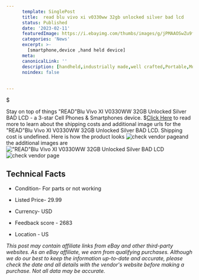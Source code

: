 ```yaml
---
      template: SinglePost
      title:  read blu vivo xi v0330ww 32gb unlocked silver bad lcd
      status: Published
      date: '2023-02-11'
      featuredImage: https://i.ebayimg.com/thumbs/images/g/jPMAAOSwZu9fTCWb/s-l225.jpg
      categories: 'News'
      excerpt: >-
        [smartphone,device ,hand held device]
      meta:
      canonicalLink: ''
      description: [handheld,industrially made,well crafted,Portable,Mobile,Compact,Convenient,Lightweight,Maneuverable,Man-portable,Miniature,Carriable,Hand-held,Light,Holdable,Transportable,Mobile device,Pocket-sized,On-the-go,Wireless,Cordless,Compact size,Convenient size, smartphone,device ,hand held device]
      noindex: false
      
        
---
```

$

Stay on top of things "READ"Blu Vivo XI V0330WW 32GB Unlocked Silver BAD LCD - a 3-star Cell Phones & Smartphones device.
$[Click Here](https://www.ebay.com/itm/124318658995?hash=item1cf1f831b3%3Ag%3AjPMAAOSwZu9fTCWb&mkevt=1&mkcid=1&mkrid=711-53200-19255-0&campid=%253CePNCampaignId%253E&customid=%253CreferenceId%253E&toolid=10049) to read more to learn about the shipping costs and additional image urls for the "READ"Blu Vivo XI V0330WW 32GB Unlocked Silver BAD LCD. Shipping cost is undefined. Here is how the product looks ![check vendor page](https://i.ebayimg.com/thumbs/images/g/jPMAAOSwZu9fTCWb/s-l225.jpg)and the additional images are!["READ"Blu Vivo XI V0330WW 32GB Unlocked Silver BAD LCD](https://i.ebayimg.com/images/g/jPMAAOSwZu9fTCWb/s-l1600.jpg)![check vendor page](https://origin-galleryplus.ebayimg.com/ws/web/124318658995_2_0_1/225x225.jpg,https://origin-galleryplus.ebayimg.com/ws/web/124318658995_3_0_1/225x225.jpg,https://origin-galleryplus.ebayimg.com/ws/web/124318658995_4_0_1/225x225.jpg,https://origin-galleryplus.ebayimg.com/ws/web/124318658995_5_0_1/225x225.jpg,https://origin-galleryplus.ebayimg.com/ws/web/124318658995_6_0_1/225x225.jpg)



 ## Technical Facts 



     
      

 - Condition- For parts or not working 


      

 - Listed Price- 29.99 


      

 - Currency- USD 


      

 - Feedback score - 2683 


      

 - Location - US 


      
      

 *_This post may contain affiliate links from eBay and other third-party websites. As an eBay affiliate, we earn from qualifying purchases. Although we do our best to keep the information up-to-date and accurate, please check the date and all details with the vendor's website before making a purchase. Not all data may be accurate._*







